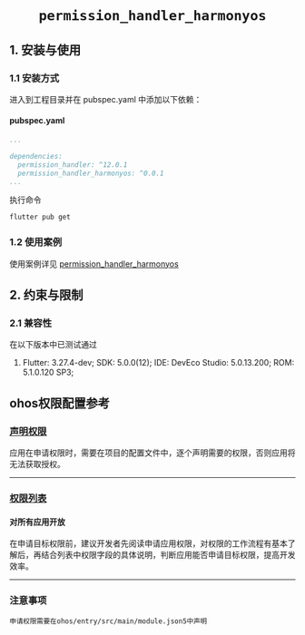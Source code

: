 <p align="center">
  <h1 align="center"> <code>permission_handler_harmonyos</code> </h1>
</p>

## 1. 安装与使用

### 1.1 安装方式

进入到工程目录并在 pubspec.yaml 中添加以下依赖：

<!-- tabs:start -->

#### pubspec.yaml

```yaml
...

dependencies:
  permission_handler: ^12.0.1
  permission_handler_harmonyos: ^0.0.1
...
```

执行命令

```bash
flutter pub get
```

<!-- tabs:end -->

### 1.2 使用案例

使用案例详见 [permission_handler_harmonyos](./example)

## 2. 约束与限制

### 2.1 兼容性

在以下版本中已测试通过

1. Flutter: 3.27.4-dev; SDK: 5.0.0(12); IDE: DevEco Studio: 5.0.13.200; ROM: 5.1.0.120 SP3;

## ohos权限配置参考

### [声明权限](https://docs.openharmony.cn/pages/v5.0/zh-cn/application-dev/security/AccessToken/declare-permissions.md)

应用在申请权限时，需要在项目的配置文件中，逐个声明需要的权限，否则应用将无法获取授权。

---

### [权限列表](https://docs.openharmony.cn/pages/v5.0/zh-cn/application-dev/security/AccessToken/permissions-for-all.md)

#### 对所有应用开放

在申请目标权限前，建议开发者先阅读申请应用权限，对权限的工作流程有基本了解后，再结合列表中权限字段的具体说明，判断应用能否申请目标权限，提高开发效率。

---

### 注意事项

    申请权限需要在ohos/entry/src/main/module.json5中声明
